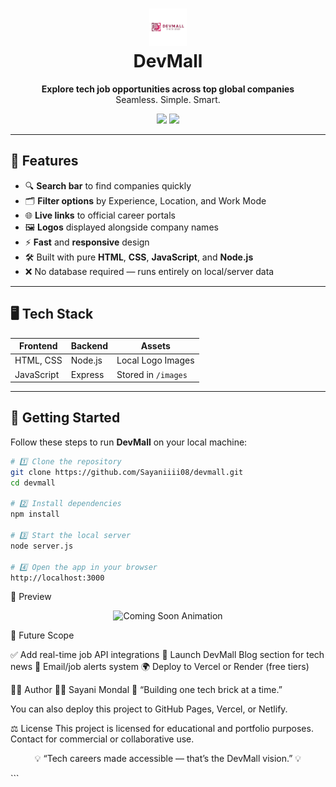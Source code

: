 <h1 align="center">
  <img src="public/Dev.png" alt="DevMall Logo" height="60"/>
  <br>
  DevMall
</h1>

<p align="center">
  <b>Explore tech job opportunities across top global companies</b><br>
  Seamless. Simple. Smart.
</p>

<p align="center">
  <img src="https://img.shields.io/badge/Made%20by-Sayaniiii08-blueviolet?style=for-the-badge" />
  <img src="https://img.shields.io/badge/Tech-HTML%20%7C%20CSS%20%7C%20JavaScript%20%7C%20Node.js-orange?style=for-the-badge" />
</p>

---

## 🚀 Features

- 🔍 **Search bar** to find companies quickly  
- 🗂 **Filter options** by Experience, Location, and Work Mode  
- 🌐 **Live links** to official career portals  
- 🖼 **Logos** displayed alongside company names  
- ⚡ **Fast** and **responsive** design  
- 🛠 Built with pure **HTML**, **CSS**, **JavaScript**, and **Node.js**  
- ❌ No database required — runs entirely on local/server data  

---

## 🖥️ Tech Stack

| Frontend      | Backend  | Assets             |
|---------------|----------|--------------------|
| HTML, CSS     | Node.js  | Local Logo Images  |
| JavaScript    | Express  | Stored in `/images`|

---

## 🚦 Getting Started

Follow these steps to run **DevMall** on your local machine:

```bash
# 1️⃣ Clone the repository
git clone https://github.com/Sayaniiii08/devmall.git
cd devmall

# 2️⃣ Install dependencies
npm install

# 3️⃣ Start the local server
node server.js

# 4️⃣ Open the app in your browser
http://localhost:3000
```

📸 Preview
<p align="center"> <img src="https://readme-typing-svg.herokuapp.com/?font=Fira+Code&size=22&duration=3000&pause=1000&color=F79A43&center=true&width=435&lines=🚧+DevMall+Preview+Coming+Soon...+🚀" alt="Coming Soon Animation"/> </p>

🧠 Future Scope

✅ Add real-time job API integrations
📝 Launch DevMall Blog section for tech news
🔔 Email/job alerts system
🌍 Deploy to Vercel or Render (free tiers)

🧑‍💻 Author
👩‍💻 Sayani Mondal
💬 “Building one tech brick at a time.”


You can also deploy this project to GitHub Pages, Vercel, or Netlify.

⚖️ License
This project is licensed for educational and portfolio purposes.
Contact for commercial or collaborative use.

<p align="center"> 💡 “Tech careers made accessible — that’s the DevMall vision.” 💡 </p> ```
